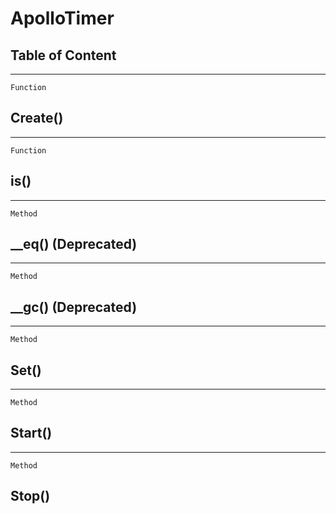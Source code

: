 ApolloTimer
===========

Table of Content
---------------- 

<!-- toc -->

------------------------------------------------------------------------

`Function`

Create()
--------

------------------------------------------------------------------------

`Function`

is()
----

------------------------------------------------------------------------

`Method`

\_\_eq() (Deprecated)
---------------------

------------------------------------------------------------------------

`Method`

\_\_gc() (Deprecated)
---------------------

------------------------------------------------------------------------

`Method`

Set()
-----

------------------------------------------------------------------------

`Method`

Start()
-------

------------------------------------------------------------------------

`Method`

Stop()
------
